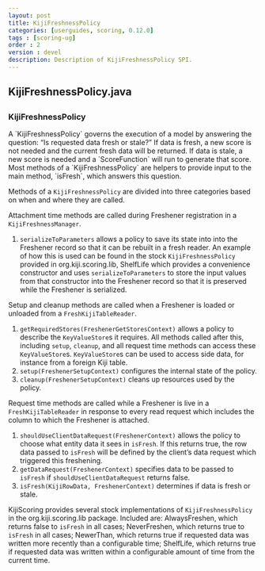 ```yaml
---
layout: post
title: KijiFreshnessPolicy
categories: [userguides, scoring, 0.12.0]
tags : [scoring-ug]
order : 2
version : devel
description: Description of KijiFreshnessPolicy SPI.
---
```


<div id="accordion-container">
  <h2 class="accordion-header"> KijiFreshnessPolicy.java </h2>
    <div class="accordion-content">
    <script src="http://gist-it.appspot.com/github/kijiproject/kiji-scoring/raw/kiji-scoring-0.12.0/src/main/java/org/kiji/scoring/KijiFreshnessPolicy.java"> </script>
  </div>
</div>

<h3 style="margin-top:0px;padding-top:10px;"> KijiFreshnessPolicy </h3>
A `KijiFreshnessPolicy` governs the execution of a model by answering the question: “Is requested data fresh or stale?” If data is fresh, a new score is not needed and the current fresh data will be returned. If data is stale, a new score is needed and a `ScoreFunction` will run to generate that score. Most methods of a `KijiFreshnessPolicy` are helpers to provide input to the main method, `isFresh`, which answers this question.

Methods of a `KijiFreshnessPolicy` are divided into three categories based on when and where they are called.

Attachment time methods are called during Freshener registration in a `KijiFreshnessManager`.

1. `serializeToParameters` allows a policy to save its state into into the Freshener record so that it can be rebuilt in a fresh reader. An example of how this is used can be found in the stock `KijiFreshnessPolicy` provided in org.kiji.scoring.lib, ShelfLife which provides a convenience constructor and uses `serializeToParameters` to store the input values from that constructor into the Freshener record so that it is preserved while the Freshener is serialized.

Setup and cleanup methods are called when a Freshener is loaded or unloaded from a `FreshKijiTableReader`.

1. `getRequiredStores(FreshenerGetStoresContext)` allows a policy to describe the `KeyValueStore`s it requires. All methods called after this, including `setup`, `cleanup`, and all request time methods can access these `KeyValueStore`s. `KeyValueStore`s can be used to access side data, for instance from a foreign Kiji table.
2. `setup(FreshenerSetupContext)` configures the internal state of the policy.
3. `cleanup(FreshenerSetupContext)` cleans up resources used by the policy.

Request time methods are called while a Freshener is live in a `FreshKijiTableReader` in response to every read request which includes the column to which the Freshener is attached.

1. `shouldUseClientDataRequest(FreshenerContext)` allows the policy to choose what entity data it sees in `isFresh`. If this returns true, the row data passed to `isFresh` will be defined by the client’s data request which triggered this freshening.
2. `getDataRequest(FreshenerContext)` specifies data to be passed to `isFresh` if `shouldUseClientDataRequest` returns false.
3. `isFresh(KijiRowData, FreshenerContext)` determines if data is fresh or stale.

KijiScoring provides several stock implementations of `KijiFreshnessPolicy` in the org.kiji.scoring.lib package. Included are: AlwaysFreshen, which returns false to `isFresh` in all cases; NeverFreshen, which returns true to `isFresh` in all cases; NewerThan, which returns true if requested data was written more recently than a configurable time; ShelfLife, which returns true if requested data was written within a configurable amount of time from the current time.
